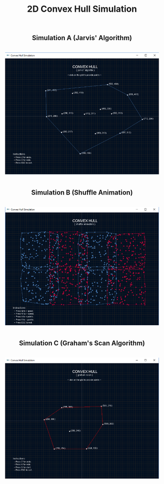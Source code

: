 <h1 align="center"> 2D Convex Hull Simulation </h1>
<br>
<div>
	<h2 align="center">Simulation A (Jarvis' Algorithm)</h2>
	&nbsp;&nbsp;<img src="screenshots/sc (1).png" align="center">
</div>
<br>
<div>
	<h2 align="center">Simulation B (Shuffle Animation)</h2>
	&nbsp;&nbsp;<img src="screenshots/sc (2).png" align="center">
</div>
<br>
<div>	
	<h2 align="center">Simulation C (Graham's Scan Algorithm)</h2>
	&nbsp;&nbsp;<img src="screenshots/sc (3).png" align="center">
</div>
